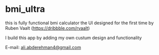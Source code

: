 # bmi_ultra

this is fully functional bmi calculator
the UI designed for the first time by Ruben Vaalt (https://dribbble.com/rvaalt)

I build this app by adding my own custum design and functionality

E-mail: ali.abderehman4@gmail.com
